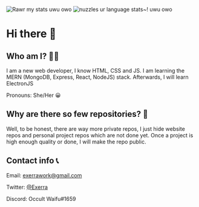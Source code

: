 ![Rawr my stats uwu owo](https://github-readme-stats.vercel.app/api?username=Exerra&show_icons=true&theme=tokyonight)
![nuzzles ur language stats~! uwu owo](https://github-readme-stats.vercel.app/api/top-langs/?username=Exerra&layout=compact)
# Hi there 👋
## Who am I? 🙋‍♀️
I am a new web developer, I know HTML, CSS and JS. I am learning the MERN (MongoDB, Express, React, NodeJS) stack. Afterwards, I will learn ElectronJS

Pronouns: She/Her 😀
## Why are there so few repositories? 🤔
Well, to be honest, there are way more private repos, I just hide website repos and personal project repos which are not done yet. Once a project is high enough quality or done, I will make the repo public.
## Contact info 📞
Email: [exerrawork@gmail.com](mailto:exerrawork@gmail.com)

Twitter: [@Exerra](https://twitter.com/exerra)

Discord: Occult Waifu#1659
